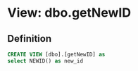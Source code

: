# View: dbo.getNewID

## Definition

```sql
CREATE VIEW [dbo].[getNewID] as 
select NEWID() as new_id

```
